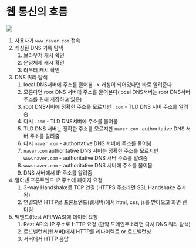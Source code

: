 # 웹 통신의 흐름

<img src = "https://user-images.githubusercontent.com/71180414/152469748-c488edd7-9e23-4610-ae60-0b1f9f68927c.png">

1. 사용자가 `www.naver.com` 접속
2. 캐싱된 DNS 기록 탐색
   1. 브라우저 캐시 확인
   2. 운영체제 캐시 확인
   3. 라우터 캐시 확인
3. DNS 쿼리 탐색
   1. local DNS서버에 주소를 물어봄 -> 캐싱이 되어있다면 바로 알려준다
   2. 모른다면 root DNS 서버에 주소를 물어본다(local DNS서버는 root DNS서버 주소를 원래 저장하고 있음)
   3. root DNS서버에 정확한 주소를 모르지만 `.com` - TLD DNS 서버 주소를 알려줌
   4. 다시 `.com` - TLD DNS서버에 주소를 물어봄
   5. TLD DNS 서버는 정확한 주소를 모르지만 `naver.com` -authoritative DNS 서버 주소를 알려줌
   6. 다시 `naver.com` - authortative DNS 서버에 주소를 물어봄
   7. `naver.com` authoritative DNS 서버는 정확한 주소를 모르지만 `www.naver.com` - authoritative DNS 서버 주소를 알려줌
   8. `www.naver.com` - authoritative DNS 서버에 주소를 물어봄
   9. DNS 서버에서 IP 주소를 알려줌
4. 알아낸 프론트엔드 IP 주소에 페이지 요청
   1. 3-way Handshake로 TCP 연결 (HTTPS 주소라면 SSL Handshake 추가됨)
   2. 연결되면 HTTP로 프론트엔드(웹서버)에서 html, css, js를 받아오고 화면 렌더링
5. 백엔드(Rest API/WAS)에 데이터 요청
   1. Rest API의 IP 주소로 HTTP 요청 (만약 도메인주소라면 다시 DNS 쿼리 탐색)
   2. 로드밸런서(웹서버)에서 HTTP를 리다이렉트 or 로드밸런싱
   3. 서버에서 HTTP 응답
